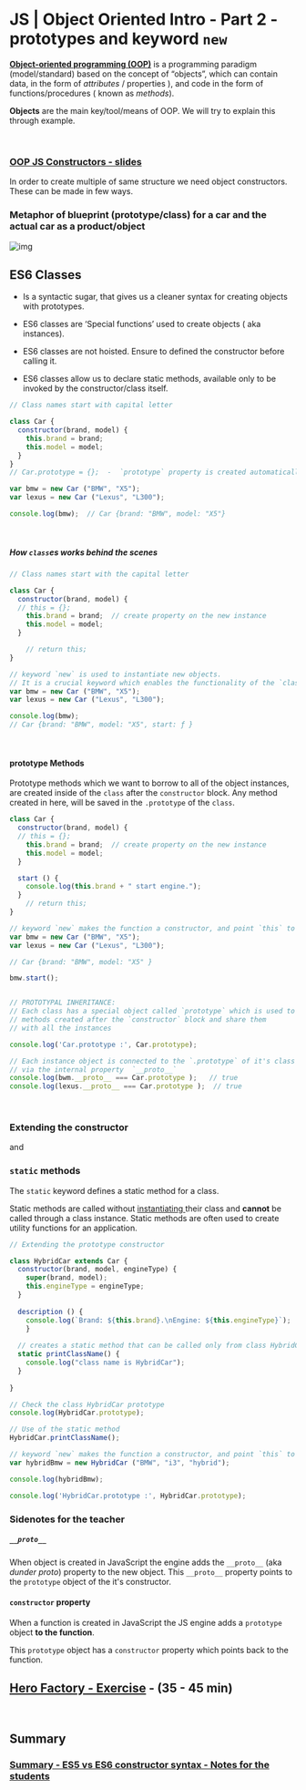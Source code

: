 # JS | Object Oriented Intro - Part 2 -  prototypes and keyword `new`



 [**Object-oriented programming (OOP)**](https://en.wikipedia.org/wiki/Object-oriented_programming) is a programming paradigm (model/standard) based on the concept of “objects”, which can contain data, in the form of *attributes* / properties ), and code in the form of functions/procedures ( known as *methods*).



**Objects** are the main key/tool/means of OOP. We will try to explain this through example.



<br>



### [OOP JS Constructors - slides](https://docs.google.com/presentation/d/1olgg5szyfuMFHPgddNmymUc9vAD36KGq_nk_JQsCxCE/edit?usp=sharing)



In order to create multiple of same structure we need object constructors. These can be made in few ways.





### Metaphor of blueprint (prototype/class)  for a car and the actual car as a product/object

![img](https://qph.fs.quoracdn.net/main-qimg-1eb4338a347e9001090228055d017f0c.webp)





## ES6 Classes



- Is a syntactic sugar, that gives us a cleaner syntax for creating objects with
  prototypes.

- ES6 classes are ‘Special functions’ used to create objects ( aka instances).

- ES6 classes are not hoisted. Ensure to defined the constructor before calling it.

- ES6 classes allow us to declare static methods, available only to be invoked by the constructor/class itself.







```js
// Class names start with capital letter

class Car {
  constructor(brand, model) {
    this.brand = brand;
    this.model = model;
  }
}
// Car.prototype = {};  -  `prototype` property is created automatically by JS

var bmw = new Car ("BMW", "X5");
var lexus = new Car ("Lexus", "L300");

console.log(bmw);  // Car {brand: "BMW", model: "X5"}

```



<br>



##### How  `class`es works behind the scenes

```js
// Class names start with the capital letter

class Car {
  constructor(brand, model) {
  // this = {};
    this.brand = brand;  // create property on the new instance
    this.model = model;
  }

	// return this;
}

// keyword `new` is used to instantiate new objects. 
// It is a crucial keyword which enables the functionality of the `class` and the "constructor functions"
var bmw = new Car ("BMW", "X5");
var lexus = new Car ("Lexus", "L300");

console.log(bmw);
// Car {brand: "BMW", model: "X5", start: ƒ }

```



<br>



#### prototype Methods

Prototype methods which we want to borrow to all of the object instances, are created inside of the `class` after the `constructor` block. Any method created in here, will be saved in the `.prototype` of the `class`.

```js
class Car {
  constructor(brand, model) {
  // this = {};
    this.brand = brand;  // create property on the new instance
    this.model = model;
  }

  start () {
    console.log(this.brand + " start engine.");
  }
	// return this;
}

// keyword `new` makes the function a constructor, and point `this` to a new object
var bmw = new Car ("BMW", "X5");
var lexus = new Car ("Lexus", "L300");

// Car {brand: "BMW", model: "X5" }

bmw.start();


// PROTOTYPAL INHERITANCE:
// Each class has a special object called `prototype` which is used to store all of the 
// methods created after the `constructor` block and share them
// with all the instances

console.log('Car.prototype :', Car.prototype);

// Each instance object is connected to the `.prototype` of it's class 
// via the internal property  `__proto__`
console.log(bwm.__proto__ === Car.prototype );   // true
console.log(lexus.__proto__ === Car.prototype );  // true
```



<br>



### Extending the constructor

and

### `static` methods



The `static` keyword defines a static method for a class. 

Static methods are called without [instantiating ](https://developer.mozilla.org/en-US/docs/Web/JavaScript/Introduction_to_Object-Oriented_JavaScript#The_object_(class_instance))their class and **cannot** be called through a class instance. Static methods are often used to create utility functions for an application.



```js
// Extending the prototype constructor

class HybridCar extends Car {
  constructor(brand, model, engineType) {
    super(brand, model);
    this.engineType = engineType; 
  }
  
  description () {
    console.log(`Brand: ${this.brand}.\nEngine: ${this.engineType}`);
	}
  
  // creates a static method that can be called only from class HybridCar
  static printClassName() {
    console.log("class name is HybridCar");
  }
  
}

// Check the class HybridCar prototype
console.log(HybridCar.prototype);

// Use of the static method
HybridCar.printClassName();

// keyword `new` makes the function a constructor, and point `this` to a new object
var hybridBmw = new HybridCar ("BMW", "i3", "hybrid");

console.log(hybridBmw);

console.log('HybridCar.prototype :', HybridCar.prototype);
```









### Sidenotes for the teacher



##### `__proto__`

When object is created in JavaScript  the engine adds the `__proto__` (aka *dunder proto*) property to the new object. This `__proto__` property points to the `prototype` object of the it's constructor.





#### `constructor` property 

When a function is created in JavaScript the JS engine adds a `prototype` object **to the function**. 

This `prototype` object has a `constructor` property which points back to the function.











## [Hero Factory - Exercise](https://gist.github.com/ross-u/5a919d6285dd3d2b67f0f05907c70953) - **(35 - 45 min)**



<br>



## Summary



### [Summary - ES5 vs ES6 constructor syntax - Notes for the students](https://gist.github.com/ross-u/3fcddfaf3ba7196e2158c097c74c8a6b)











